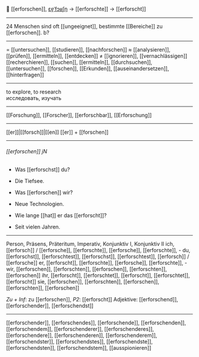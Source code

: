 🔎 [[erforschen]], [ɛɐ̯ˈfɔʁʃn̩](https://youglish.com/pronounce/erforschen/german) → [[erforschte]] → [[erforscht]]

---
24 Menschen sind oft [[ungeeignet]], bestimmte [[Bereiche]] zu [[erforschen]].  b?

---
= [[untersuchen]], [[studieren]], [[nachforschen]]
≈ [[analysieren]], [[prüfen]], [[ermitteln]], [[entdecken]]
≠ [[ignorieren]], [[vernachlässigen]]
[[recherchieren]], [[suchen]], [[ermitteln]], [[durchsuchen]], [[untersuchen]], [[forschen]], [[Erkunden]], [[auseinandersetzen]], [[hinterfragen]]

---
to explore, to research  
исследовать, изучать

---
[[Forschung]], [[Forscher]], [[erforschbar]], [[Erforschung]]

---
[[er]]|[[forsch]]|[[en]]
[[er]] + [[forschen]]


---
###### [[erforschen]] jN
- Was [[erforschst]] du?
- Die Tiefsee.

- Was [[erforschen]] wir?
- Neue Technologien.

- Wie lange [[hat]] er das [[erforscht]]?
- Seit vielen Jahren.

---
Person, Präsens, Präteritum, Imperativ, Konjunktiv I, Konjunktiv II
ich, [[erforsch]] / [[erforsche]], [[erforschte]], [[erforsche]], [[erforschte]], -
du, [[erforschst]], [[erforschtest]], [[erforschst]], [[erforschtest]], [[erforsch]] / [[erforsche]]
er, [[erforscht]], [[erforschte]], [[erforsche]], [[erforschte]], -
wir, [[erforschen]], [[erforschten]], [[erforschen]], [[erforschten]], [[erforschen]]
ihr, [[erforscht]], [[erforschtet]], [[erforscht]], [[erforschtet]], [[erforscht]]
sie, [[erforschen]], [[erforschten]], [[erforschen]], [[erforschten]], [[erforschen]]

*Zu + Inf*: zu [[erforschen]], *P2*: [[erforscht]]
Adjektive: [[erforschend]], [[erforschender]], [[erforschendst]]

---
[[erforschender]], [[erforschendes]], [[erforschende]], [[erforschenden]], [[erforschendem]], [[erforschenderer]], [[erforschenderes]], [[erforschendere]], [[erforschenderen]], [[erforschenderem]], [[erforschendster]], [[erforschendstes]], [[erforschendste]], [[erforschendsten]], [[erforschendstem]], [[ausspionieren]]
